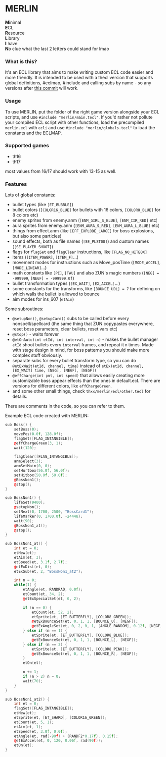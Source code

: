 # MERLIN
**M**inimal  
**E**CL  
**R**esource  
**L**ibrary  
**I** have  
**N**o clue what the last 2 letters could stand for lmao  

### What is this?  
It's an ECL library that aims to make writing custom ECL code easier and more friendly. It is intended to be used with a thecl version that supports global definitions, \#eclmap, \#include and calling subs by name - so any versions after [this commit](https://github.com/thpatch/thtk/commit/fa516d1f32327254e5fdb887aab6a742f64a5331) will work.

### Usage
To use MERLIN, put the folder of the right game version alongside your ECL scripts, and use `#include "merlin/main.tecl"`. If you'd rather not pollute your compiled ECL script with other functions, load the precompiled `merlin.ecl` with `ecli` and use `#include "merlin/globals.tecl"` to load the constants and the ECLMAP. 

### Supported games
- th16
- th17
  
most values from 16/17 should work with 13-15 as well.

### Features
Lots of global constants:
- bullet types (like `[ET_BUBBLE]`)
- bullet colors (`[COLOR16_BLUE]` for bullets with 16 colors, `[COLOR8_BLUE]` for 8 colors etc)
- enemy sprites from enemy.anm (`[ENM_GIRL_S_BLUE]`, `[ENM_CIR_RED]` etc)
- aura sprites from enemy.anm (`[ENM_AURA_S_RED]`, `[ENM_AURA_L_BLUE]` etc)
- things from effect.anm (like `[EFF_EXPLODE_LARGE]` for boss explosions, but also some particles)
- sound effects, both as file names (`[SE_PLST00]`) and custom names (`[SE_PLAYER_SHOOT]`)
- flags for `flagSet` and `flagClear` instructions, like `[FLAG_NO_HITBOX]`
- items (`[ITEM_POWER]`, `[ITEM_F]`...)
- movement modes for instructions such as Move_posTime (`[MODE_ACCEL]`, `[MODE_LINEAR]`...)
- math constants like `[PI]`, `[TAU]` and also ZUN's magic numbers (`[NEG] = -999999`, `[NEGF] = -999999.0f`)
- bullet transformation types (`[EX_WAIT]`, `[EX_ACCEL]`...)
- some constants for the transforms, like `[BOUNCE_UDL] = 7` for defining on which walls the bullet is allowed to bounce
- aim modes for ins_607 (`etAim`)
  
Some subroutines:
- `@setupNon()`, `@setupCard()` subs to be called before every nonspell/spellcard (the same thing that ZUN copypastes everywhere, reset boss parameters, clear bullets, reset vars etc)
- `@stop()` - waits forever
- `@etOnAuto(int etId, int interval, int n)` - makes the bullet manager `etId` shoot bullets every `interval` frames, and repeat it `n` times. Made with stage design in mind, for boss patterns you should make more complex stuff obviously.
- separate subs for every bullet transform type, so you can do `@etExWait(etId, channel, time)` instead of `etEx(etId, channel, [EX_WAIT] time, [NEG], [NEGF], [NEGF])`
- `@effCharge(int pnt, int speed)` that allows easily creating more customizable boss appear effects than the ones in default.ecl. There are versions for different colors, like `effChargeGreen`.
- and some other small things, check `thxx/merlin/ecl/other.tecl` for details.

There are comments in the code, so you can refer to them.

Example ECL code created with MERLIN:  
```cpp
sub Boss() {
	setBoss(0);
	movePos(0.0f, 128.0f);
	flagSet([FLAG_INTANGIBLE]);
	@effChargeGreen(3, 1);
	wait(120);

	flagClear([FLAG_INTANGIBLE]);
	anmSelect(3);
	anmSetMain(0, 0);
	setHurtbox(56.0f, 56.0f);
	setHitbox(50.0f, 50.0f);
	@BossNon1();
	@stop();
}

sub BossNon1() {
	lifeSet(9400);
	@setupNon();
	setNext(0, 1700, 2500, "BossCard1");
	lifeMarker(0, 1700.0f, -24448);
	wait(90);
	@BossNon1_at();
	@stop();
}

sub BossNon1_at() {
	int et = 0;
	etNew(et);
	etAim(et, 3);
	etSpeed(et, 3.1f, 2.7f);
	@etExDist(et, 0);
	etExSub(et, 2, "BossNon1_at2");

	int n = 0;
	while(1) {
		etAngle(et, RANDRAD, 0.0f);
		etCount(et, 34, 2);
		@etExSpecialSet(et, 0, 2);

		if (n == 0) {
			etCount(et, 52, 2);
			etSprite(et, [ET_BUTTERFLY], [COLOR8_GREEN]);
			@etExBounceSet(et, 0, 1, 1, [BOUNCE_U], [NEGF]);
			@etExAngleSet(et, 0, 2, 0, 1, [ANGLE_RANDOM], 0.12f, [NEGF]);
		} else if (n == 1) {
			etSprite(et, [ET_BUTTERFLY], [COLOR8_BLUE]);
			@etExBounceSet(et, 0, 1, 1, [BOUNCE_L], [NEGF]);
		} else if (n == 2) {
			etSprite(et, [ET_BUTTERFLY], [COLOR8_PINK]);
			@etExBounceSet(et, 0, 1, 1, [BOUNCE_R], [NEGF]);
		}
		etOn(et);

		n += 1;
		if (n > 2) n = 0;
		wait(70);
	}
}

sub BossNon1_at2() {
	int et = 0;
	flagSet([FLAG_INTANGIBLE]);
	etNew(et);
	etSprite(et, [ET_SHARD], [COLOR16_GREEN]);
	etCount(et, 5, 1);
	etAim(et, 1);
	etSpeed(et, 3.0f, 0.0f);
	etAngle(et, rad(-90f) + (RANDF2*0.17f), 0.15f);
	@etExAccel(et, 0, 120, 0.06f, rad(90f));
	etOn(et);
}
```
